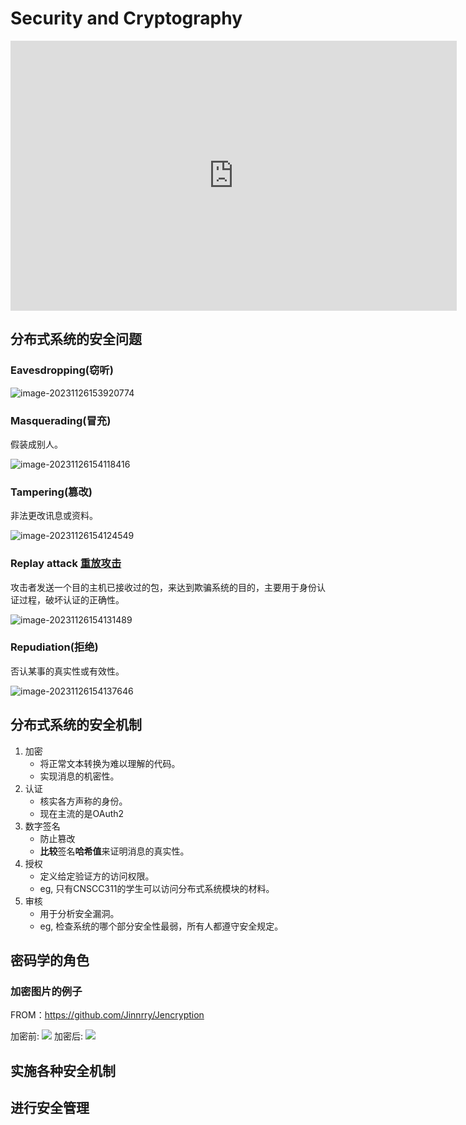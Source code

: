 # Security and Cryptography

<iframe src="https://onedrive.live.com/embed?resid=C5FEA982BBD2F6E%21263963&amp;authkey=%21ACA9aPVQ4-tbCCA&amp;em=2" width="714px" height="432px" frameborder="0"></iframe>

## 分布式系统的安全问题

### Eavesdropping(窃听)

![image-20231126153920774](https://pic-1257412153.cos.ap-nanjing.myqcloud.com/images/2023/11/26/image-20231126153920774-f8787f.png)

### Masquerading(冒充)

假装成别人。

![image-20231126154118416](https://pic-1257412153.cos.ap-nanjing.myqcloud.com/images/2023/11/26/image-20231126154118416-a669e1.png)

### Tampering(篡改)

非法更改讯息或资料。

![image-20231126154124549](https://pic-1257412153.cos.ap-nanjing.myqcloud.com/images/2023/11/26/image-20231126154124549-536f12.png)

### Replay attack [重放攻击](../../../wiki/重放攻击.md)

攻击者发送一个目的主机已接收过的包，来达到欺骗系统的目的，主要用于身份认证过程，破坏认证的正确性。

![image-20231126154131489](https://pic-1257412153.cos.ap-nanjing.myqcloud.com/images/2023/11/26/image-20231126154131489-186c29.png)

### Repudiation(拒绝)

否认某事的真实性或有效性。

![image-20231126154137646](https://pic-1257412153.cos.ap-nanjing.myqcloud.com/images/2023/11/26/image-20231126154137646-058e57.png)



## 分布式系统的安全机制

1. 加密
   - 将正常文本转换为难以理解的代码。
   - 实现消息的机密性。
2. 认证
   - 核实各方声称的身份。
   - 现在主流的是OAuth2
3. 数字签名
   - 防止篡改
   - **比较**签名**哈希值**来证明消息的真实性。
4. 授权
   - 定义给定验证方的访问权限。
   - eg, 只有CNSCC311的学生可以访问分布式系统模块的材料。
5. 审核
   - 用于分析安全漏洞。
   - eg, 检查系统的哪个部分安全性最弱，所有人都遵守安全规定。



## 密码学的角色

### 加密图片的例子

FROM：https://github.com/Jinnrry/Jencryption

加密前: ![](https://pic-1257412153.cos.ap-nanjing.myqcloud.com/images/2023/11/26/20231126155019-5a70e3.png) 加密后: ![](https://pic-1257412153.cos.ap-nanjing.myqcloud.com/images/2023/11/26/20231126155048-c781d7.png)



## 实施各种安全机制





## 进行安全管理